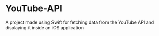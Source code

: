 # YouTube-API

A project made using Swift for fetching data from the YouTube API and displaying it inside an iOS application
